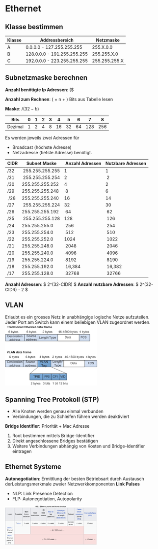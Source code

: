 # Ethernet

## Klasse bestimmen

| Klasse | Addressbereich | Netzmaske |
|--|--|--|
| A | 0.0.0.0 - 127.255.255.255 | 255.X.0.0 |
| B | 128.0.0.0 - 191.255.255.255 | 255.255.X.0 |
| C | 192.0.0.0 - 223.255.255.255 | 255.255.255.X |

## Subnetzmaske berechnen
**Anzahl benötigte Ip Adressen**: \($

**Anzahl zum Rechnen**: \( = n + \) Bits aus Tabelle lesen

**Maske**: $/(32 - b)$

| Bits  | 0 | 1 | 2 | 3 | 4 | 5 | 6 | 7 | 8 |
|---|---|---|---|---|---|---|---|---|---|
| Dezimal | 1 | 2 | 4 | 8 | 16| 32| 64|128|256|

Es werden jeweils zwei Adressen für
- Broadcast (höchste Adresse)
- Netzadresse (tiefste Adresse)
benötigt.

| CIDR | Subnet Maske | Anzahl Adressen | Nutzbare Adressen |
|-|-|-|-|
| /32 | 255.255.255.255 | 1 | 1 |
| /31 | 255.255.255.254 | 2 | 2 |
| /30 | 255.255.255.252 | 4 | 2 |
| /29 | 255.255.255.248 | 8 | 6 |
| /28 | 255.255.255.240 | 16 | 14 |
| /27 | 255.255.255.224	| 32 | 30 |
| /26 | 255.255.255.192 | 64 | 62 |
| /25 | 255.255.255.128 | 128 | 126 |
| /24 | 255.255.255.0 | 256 | 254 |
| /23 | 255.255.254.0 | 512 | 510 |
| /22 | 255.255.252.0 | 1024 | 1022 |
| /21 | 255.255.248.0 | 2048 | 2046 |
| /20 | 255.255.240.0 | 4096 | 4096 |
| /19 | 255.255.224.0 | 8192 | 8190 |
| /18 | 255.255.192.0 | 16,384 | 16,382 |
| /17 | 255.255.128.0 | 32768 | 32766 |


**Anzahl Adressen**: $ 2^(32-CIDR) $
**Anzahl nutzbare Adressen**: $ 2^(32-CIDR) - 2 $

## VLAN
Erlaubt es ein grosses Netz in unabhängige logische Netze aufzuteilen. Jeder Port am Switch kann einem beliebigen VLAN zugeordnet werden.
<img src="media/Pasted%20image%2020230606160751.png" width="300" />

## Spanning Tree Protokoll (STP)
- Alle Knoten werden genau einmal verbunden
- Verbindungen, die zu Schleifen führen werden deaktiviert

**Bridge Identifier:** Priorität + Mac Adresse
1. Root bestimmen mittels Bridge-Identifier 
2. Direkt angeschlossene Bridges bestätigen
3. Weitere Verbindungen abhängig von Kosten und Bridge-Identifier eintragen

## Ethernet Systeme
**Autonegotiation**: Ermittlung der besten Betriebsart durch Austausch derLeistungsmerkmale zweier Netzwerkkomponenten
**Link Pulses**
- NLP: Link Presence Detection
- FLP: Autonegotiation, Autopolarity


<img src="media/Pasted%20image%2020230606161909.png" width="300" />
